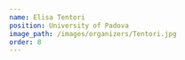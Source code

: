 ```yaml
---
name: Elisa Tentori
position: University of Padova
image_path: /images/organizers/Tentori.jpg
order: 8
---
```

